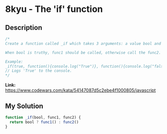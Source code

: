 # 8kyu - The 'if' function

## Description
```js
/*
Create a function called _if which takes 3 arguments: a value bool and 2 functions (which do not take any parameters): func1 and func2

When bool is truthy, func1 should be called, otherwise call the func2.

Example:
_if(true, function(){console.log("True")}, function(){console.log("false")})
// Logs 'True' to the console.
*/
```

**Link:** https://www.codewars.com/kata/54147087d5c2ebe4f1000805/javascript

## My Solution
```js
function _if(bool, func1, func2) {
  return bool ? func1() : func2()
}
```
